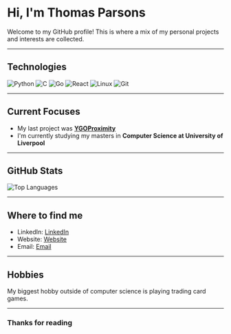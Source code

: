 # Hi, I'm Thomas Parsons

Welcome to my GitHub profile! This is where a mix of my personal projects and interests are collected.

---

##  Technologies

![Python](https://img.shields.io/badge/-Python-3776AB?style=flat-square&logo=python&logoColor=white)
![C](https://img.shields.io/badge/-C-3776AB?style=flat-square&logo=c&logoColor=white)
![Go](https://img.shields.io/badge/-Go-4887BC?style=flat-square&logo=go&logoColor=white)
![React](https://img.shields.io/badge/-React-00ADD8?style=flat-square&logo=react&logoColor=white)
![Linux](https://img.shields.io/badge/Linux-FCC624?style=flat-square&logo=linux&logoColor=black)
![Git](https://img.shields.io/badge/-Git-F05032?style=flat-square&logo=git&logoColor=white)
<!-- Add or remove badges based on your skills -->

---

##  Current Focuses

- My last project was **[YGOProximity](https://ygoproximity.com/)**
- I'm currently studying my masters in **Computer Science at University of Liverpool**

---

##  GitHub Stats

![Top Languages](https://github-readme-stats.vercel.app/api/top-langs/?username=snippy4&layout=compact&theme=synthwave)

---

##  Where to find me

- LinkedIn: [LinkedIn](https://www.linkedin.com/in/thomas-parsons-6b6964225/)
- Website: [Website](https://thomascparsons.tech/)
- Email: [Email](mailto:thomascparsons@gmail.com)

---

##  Hobbies

My biggest hobby outside of computer science is playing trading card games.

---

### Thanks for reading
